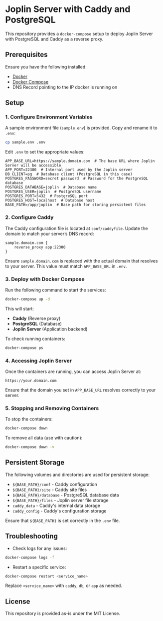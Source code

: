 # Joplin Server with Caddy and PostgreSQL

This repository provides a `docker-compose` setup to deploy Joplin Server with PostgreSQL and Caddy as a reverse proxy.

## Prerequisites

Ensure you have the following installed:

- [Docker](https://docs.docker.com/get-docker/)
- [Docker Compose](https://docs.docker.com/compose/install/)
- DNS Record pointing to the IP docker is running on

## Setup

### 1. Configure Environment Variables

A sample environment file (`sample.env`) is provided. Copy and rename it to `.env`:

```sh
cp sample.env .env
```

Edit `.env` to set the appropriate values:

```
APP_BASE_URL=https://sample.domain.com  # The base URL where Joplin Server will be accessible
APP_PORT=22300  # Internal port used by the Joplin server
DB_CLIENT=pg  # Database client (PostgreSQL in this case)
POSTGRES_PASSWORD=secret password  # Password for the PostgreSQL database
POSTGRES_DATABASE=joplin  # Database name
POSTGRES_USER=joplin  # PostgreSQL username
POSTGRES_PORT=5432  # PostgreSQL port
POSTGRES_HOST=localhost  # Database host
BASE_PATH=/app/joplin  # Base path for storing persistent files
```

### 2. Configure Caddy

The Caddy configuration file is located at `conf/caddyfile`. Update the domain to match your server’s DNS record:

```
sample.domain.com {
    reverse_proxy app:22300
}
```

Ensure `sample.domain.com` is replaced with the actual domain that resolves to your server. This value must match `APP_BASE_URL` in `.env`.

### 3. Deploy with Docker Compose

Run the following command to start the services:

```sh
docker-compose up -d
```

This will start:

- **Caddy** (Reverse proxy)
- **PostgreSQL** (Database)
- **Joplin Server** (Application backend)

To check running containers:

```sh
docker-compose ps
```

### 4. Accessing Joplin Server

Once the containers are running, you can access Joplin Server at:

```
https://your.domain.com
```

Ensure that the domain you set in `APP_BASE_URL` resolves correctly to your server.

### 5. Stopping and Removing Containers

To stop the containers:

```sh
docker-compose down
```

To remove all data (use with caution):

```sh
docker-compose down -v
```

## Persistent Storage

The following volumes and directories are used for persistent storage:

- `${BASE_PATH}/conf` - Caddy configuration
- `${BASE_PATH}/site` - Caddy site files
- `${BASE_PATH}/database` - PostgreSQL database data
- `${BASE_PATH}/files` - Joplin server file storage
- `caddy_data` - Caddy's internal data storage
- `caddy_config` - Caddy's configuration storage

Ensure that `${BASE_PATH}` is set correctly in the `.env` file.

## Troubleshooting

- Check logs for any issues:

```sh
docker-compose logs -f
```

- Restart a specific service:

```sh
docker-compose restart <service_name>
```

Replace `<service_name>` with `caddy`, `db`, or `app` as needed.

## License

This repository is provided as-is under the MIT License.
